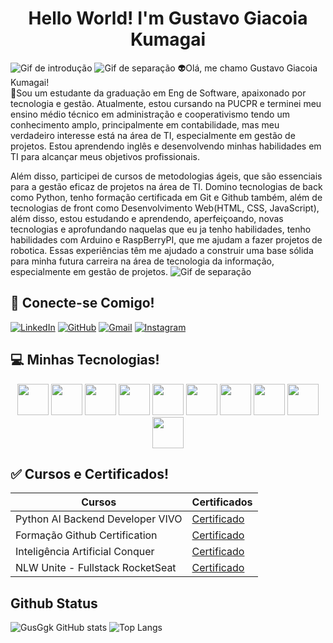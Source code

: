 <h1 align="center"> Hello World! I'm Gustavo Giacoia Kumagai </h1>


![Gif de introdução](https://user-images.githubusercontent.com/74038190/225813708-98b745f2-7d22-48cf-9150-083f1b00d6c9.gif)
![Gif de separação](https://user-images.githubusercontent.com/74038190/212284100-561aa473-3905-4a80-b561-0d28506553ee.gif)
👽Olá, me chamo Gustavo Giacoia Kumagai! <br>
💬Sou um estudante da graduação em Eng de Software, apaixonado por tecnologia e gestão. Atualmente, estou cursando na PUCPR e terminei meu ensino médio técnico em administração e cooperativismo tendo um conhecimento amplo, principalmente em contabilidade, mas meu verdadeiro interesse está na área de TI, especialmente em gestão de projetos. Estou aprendendo inglês e desenvolvendo minhas habilidades em TI para alcançar meus objetivos profissionais.

Além disso, participei de cursos de metodologias ágeis, que são essenciais para a gestão eficaz de projetos na área de TI. Domino tecnologias de back como Python, tenho formação certificada em Git e Github também, além de tecnologias de front como Desenvolvimento Web(HTML, CSS, JavaScript), além disso, estou estudando e aprendendo, aperfeiçoando, novas tecnologias e aprofundando naquelas que eu ja tenho habilidades, tenho habilidades com Arduino e RaspBerryPI, que me ajudam a fazer projetos de robotica. Essas experiências têm me ajudado a construir uma base sólida para minha futura carreira na área de tecnologia da informação, especialmente em gestão de projetos.
![Gif de separação](https://user-images.githubusercontent.com/74038190/212284100-561aa473-3905-4a80-b561-0d28506553ee.gif)

## 📱 Conecte-se Comigo!

[![LinkedIn](https://img.shields.io/badge/LinkedIn-black?style=for-the-badge&logo=linkedin&logoColor=white)](https://www.linkedin.com/in/gustavo-giacoia-kumagai-35abb2278/)
[![GitHub](https://img.shields.io/badge/GitHub-black?style=for-the-badge&logo=github&logoColor=white)](https://github.com/GusGgk)
[![Gmail](https://img.shields.io/badge/Gmail-black?style=for-the-badge&logo=gmail&logoColor=red)](mailto:gukumagai@gmail.com)
[![Instagram](https://img.shields.io/badge/Instagram-black?style=for-the-badge&logo=instagram&logoColor=red)](https://www.instagram.com/_gustavo.gk/)


## 💻 Minhas Tecnologias!
<p align="center">
<img src="https://cdn.jsdelivr.net/gh/devicons/devicon@latest/icons/python/python-original.svg" width="50px"/> <img src="https://cdn.jsdelivr.net/gh/devicons/devicon@latest/icons/raspberrypi/raspberrypi-original.svg" width="50px"/>
<img src="https://cdn.jsdelivr.net/gh/devicons/devicon@latest/icons/git/git-original.svg" width="50px" />
<img src="https://cdn.jsdelivr.net/gh/devicons/devicon@latest/icons/css3/css3-original-wordmark.svg" width="50px" />
<img src="https://cdn.jsdelivr.net/gh/devicons/devicon@latest/icons/html5/html5-original.svg" width="50px" />
<img src="https://cdn.jsdelivr.net/gh/devicons/devicon@latest/icons/javascript/javascript-original.svg" width="50px" />
<img src="https://cdn.jsdelivr.net/gh/devicons/devicon@latest/icons/markdown/markdown-original.svg" width="50px" />
<img src="https://cdn.jsdelivr.net/gh/devicons/devicon@latest/icons/github/github-original-wordmark.svg" width="50px" />
<img src="https://cdn.jsdelivr.net/gh/devicons/devicon@latest/icons/vscode/vscode-original.svg" width="50px" />
<img src="https://cdn.jsdelivr.net/gh/devicons/devicon@latest/icons/canva/canva-original.svg" width="50px" />
</p> 


## ✅ Cursos e Certificados!
|Cursos | Certificados |
|-------|--------------|
|Python AI Backend Developer VIVO| [Certificado](https://hermes.dio.me/certificates/FUXDWHVI.pdf)|
|Formação Github Certification| [Certificado]()|
|Inteligência Artificial Conquer| [Certificado](https://drive.conqueronline.com.br/CertificadosTeste/Inteligência%20Artificial:%20eleve%20sua%20produtividade%20e%20acelere%20sua%20carreira/1719268902733-e71fa84f-78bf-4a74-91ed-d1541fec4812.jpeg)|
|NLW Unite - Fullstack RocketSeat| [Certificado](https://app.rocketseat.com.br/certificates/91aa8503-847c-42c8-ace0-05e0b2209b8b)|






## Github Status
![GusGgk GitHub stats](https://github-readme-stats.vercel.app/api?username=GusGgk&show_icons=true&theme=highcontrast)
![Top Langs](https://github-readme-stats-git-masterrstaa-rickstaa.vercel.app/api/top-langs/?username=GusGgk&bg_color=000&border_color=30A3DC&title_color=E94D5F&text_color=FFF)
